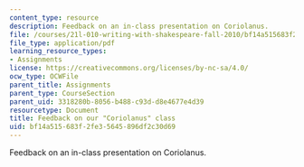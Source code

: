 ```yaml
---
content_type: resource
description: Feedback on an in-class presentation on Coriolanus.
file: /courses/21l-010-writing-with-shakespeare-fall-2010/bf14a515683f2fe35645896df2c30d69_MIT21L_010F10_assn14.pdf
file_type: application/pdf
learning_resource_types:
- Assignments
license: https://creativecommons.org/licenses/by-nc-sa/4.0/
ocw_type: OCWFile
parent_title: Assignments
parent_type: CourseSection
parent_uid: 3318280b-8056-b488-c93d-d8e4677e4d39
resourcetype: Document
title: Feedback on our "Coriolanus" class
uid: bf14a515-683f-2fe3-5645-896df2c30d69
---
```

Feedback on an in-class presentation on Coriolanus.